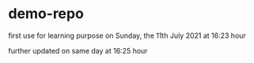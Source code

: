 # demo-repo
first use for learning purpose
on Sunday, the 11th July 2021 at 16:23 hour

further updated on same day at 16:25 hour
